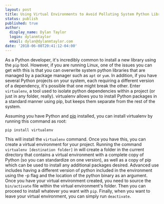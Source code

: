 ```yaml
---
layout: post
title: Using Virtual Environments to Avoid Polluting System Python Libraries
status: publish
published: true
author:
  display_name: Dylan Taylor
  login: dylanmtaylor
  email: dylan@dylanmtaylor.com
date: '2018-06-08T20:41:12-04:00'
---
```


As a Python developer, it's incredibly common to install a new library using the `pip` tool. However, if you are running Linux, one of the issues you can get with this is that you can overwrite system python libraries that are managed by a package manager such as `apt` or `yum`. In addition, if you have several Python projects on your system, each requiring a different version of a dependency, it's possible that one might break the other. Enter `virtualenv`, a tool used to isolate python dependencies within a project (or just in any folder, really). virtualenv allows you to install Python packages in a standard manner using pip, but keeps them separate from the rest of the system.

Assuming you have Python and [pip](https://pip.pypa.io/en/stable/installing/) installed, you can install virtualenv by running this command as root:

```
pip install virtualenv
```

This will install the `virtualenv` command. Once you have this, you can create a virtual environment for your project. Running the command `virtualenv [destination folder]` in will create a folder in the current directory that contains a virtual environment with a complete copy of Python (so you can standardize on one version), as well as a copy of pip which can be used to install any additional packages desired. Advanced use includes having a different version of python included in the environment using the -p flag and the location of the python binary as an argument. Once you have your virtual environment created, you need to source the `bin/activate` file within the virtual environment's folder. Then you can proceed to install whatever you want with `pip`. Finally, when you want to leave your virtual environment, you can simply run `deactivate`.
